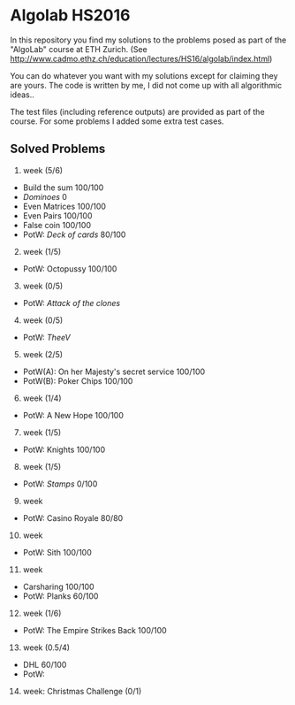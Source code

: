 # Algolab HS2016
In this repository you find my solutions to the problems posed as part of the "AlgoLab" course at ETH Zurich.
(See http://www.cadmo.ethz.ch/education/lectures/HS16/algolab/index.html)

You can do whatever you want with my solutions except for claiming they are yours.
The code is written by me, I did not come up with all algorithmic ideas..

The test files (including reference outputs) are provided as part of the course. For some problems I added some extra test cases.

## Solved Problems

1. week (5/6)
  * Build the sum 100/100
  * *Dominoes* 0
  * Even Matrices 100/100
  * Even Pairs 100/100
  * False coin 100/100
  * PotW: *Deck of cards* 80/100
2. week (1/5)
  * PotW: Octopussy 100/100
3. week (0/5)
  * PotW: *Attack of the clones*
4. week (0/5)
  * PotW: *TheeV*
5. week (2/5)
  * PotW(A): On her Majesty's secret service 100/100
  * PotW(B): Poker Chips 100/100
6. week (1/4)
  * PotW: A New Hope 100/100
7. week (1/5)
  * PotW: Knights 100/100
8. week (1/5)
  * PotW: *Stamps* 0/100
9. week
  * PotW: Casino Royale 80/80
10. week
  * PotW: Sith 100/100
11. week
  * Carsharing 100/100
  * PotW: Planks 60/100
12. week (1/6)
  * PotW: The Empire Strikes Back 100/100
13. week (0.5/4)
  * DHL 60/100
  * PotW:
14. week: Christmas Challenge (0/1)




